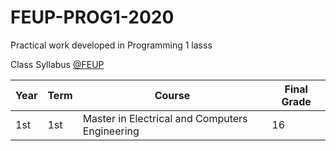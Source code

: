 # FEUP-PROG1-2020
Practical work developed in Programming 1 lasss

Class Syllabus [@FEUP](https://sigarra.up.pt/feup/pt/ucurr_geral.ficha_uc_view?pv_ocorrencia_id=461223)

| **Year** | **Term**  | **Course** | **Final Grade** |
|   ---    |    ---    |    ---     |    ---          |
| 1st | 1st | Master in Electrical and Computers Engineering | 16 |
